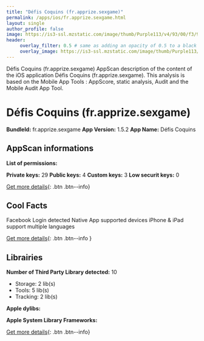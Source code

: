 ```yaml
---
title: "Défis Coquins (fr.apprize.sexgame)"
permalink: /apps/ios/fr.apprize.sexgame.html
layout: single
author_profile: false
image: https://is3-ssl.mzstatic.com/image/thumb/Purple113/v4/93/00/f3/9300f31f-c21d-6a3c-d709-f16ad7b416bb/AppIcon-0-0-1x_U007emarketing-0-0-0-10-0-0-sRGB-0-0-0-GLES2_U002c0-512MB-85-220-0-0.png/512x512bb.jpg
header: 
     overlay_filter: 0.5 # same as adding an opacity of 0.5 to a black background
     overlay_image: https://is3-ssl.mzstatic.com/image/thumb/Purple113/v4/93/00/f3/9300f31f-c21d-6a3c-d709-f16ad7b416bb/AppIcon-0-0-1x_U007emarketing-0-0-0-10-0-0-sRGB-0-0-0-GLES2_U002c0-512MB-85-220-0-0.png/512x512bb.jpg
---
```

Défis Coquins (fr.apprize.sexgame) AppScan description of the content of the iOS application Défis Coquins (fr.apprize.sexgame). This analysis is based on the Mobile App Tools : AppScore, static analysis, Audit and the Mobile Audit App Tool.

# Défis Coquins (fr.apprize.sexgame)

**BundleId:** fr.apprize.sexgame
**App Version:** 1.5.2
**App Name:** Défis Coquins


## AppScan informations 

**List of permissions:** 
  
  
**Private keys:** 29
**Public keys:** 4
**Custom keys:** 3
**Low securit keys:** 0
  
[Get more details](/pricing.html){: .btn .btn--info}

## Cool Facts

Facebook Login detected
Native App
supported devices iPhone & iPad
support multiple languages
  
[Get more details](/pricing.html){: .btn .btn--info }

## Librairies 
**Number of Third Party Library detected:** 10
- Storage: 2 lib(s)
- Tools: 5 lib(s)
- Tracking: 2 lib(s)


**Apple dylibs:**


**Apple System Library Frameworks:**


  
[Get more details](/pricing.html){: .btn .btn--info}

